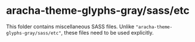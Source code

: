 # aracha-theme-glyphs-gray/sass/etc

This folder contains miscellaneous SASS files. Unlike `"aracha-theme-glyphs-gray/sass/etc"`, these files
need to be used explicitly.
